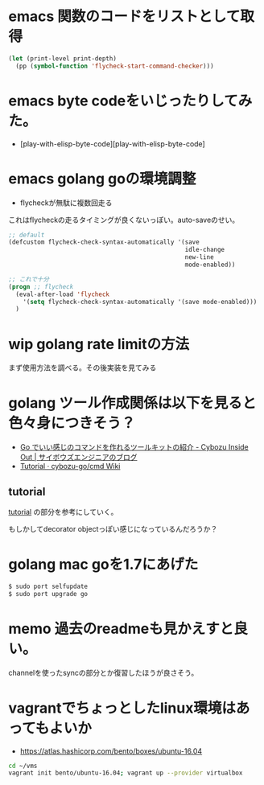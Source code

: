 # emacs 関数のコードをリストとして取得

```lisp
(let (print-level print-depth)
  (pp (symbol-function 'flycheck-start-command-checker)))
```

# emacs byte codeをいじったりしてみた。

- [play-with-elisp-byte-code][play-with-elisp-byte-code]

# emacs golang goの環境調整

- flycheckが無駄に複数回走る

これはflycheckの走るタイミングが良くないっぽい。auto-saveのせい。

```lisp
;; default
(defcustom flycheck-check-syntax-automatically '(save
                                                 idle-change
                                                 new-line
                                                 mode-enabled))

;; これで十分
(progn ;; flycheck
  (eval-after-load 'flycheck
    '(setq flycheck-check-syntax-automatically '(save mode-enabled)))
  )
```

# wip golang rate limitの方法

まず使用方法を調べる。その後実装を見てみる


# golang ツール作成関係は以下を見ると色々身につきそう？

- [Go でいい感じのコマンドを作れるツールキットの紹介 - Cybozu Inside Out | サイボウズエンジニアのブログ](http://blog.cybozu.io/entry/cybozu-go-cmd)
- [Tutorial · cybozu-go/cmd Wiki](https://github.com/cybozu-go/cmd/wiki/Tutorial)

## tutorial

[tutorial](https://github.com/cybozu-go/cmd/wiki/Tutorial) の部分を参考にしていく。

もしかしてdecorator objectっぽい感じになっているんだろうか？


# golang mac goを1.7にあげた

```bash
$ sudo port selfupdate
$ sudo port upgrade go
```

# memo 過去のreadmeも見かえすと良い。

channelを使ったsyncの部分とか復習したほうが良さそう。

# vagrantでちょっとしたlinux環境はあってもよいか

- https://atlas.hashicorp.com/bento/boxes/ubuntu-16.04

```bash
cd ~/vms
vagrant init bento/ubuntu-16.04; vagrant up --provider virtualbox
```
